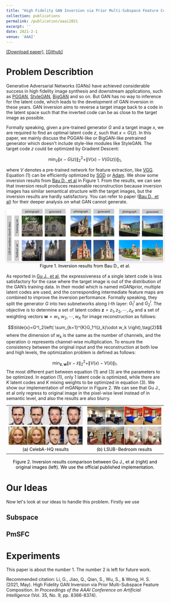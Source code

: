 ```yaml
---
title: "High Fidelity GAN Inversion via Prior Multi-Subspace Feature Composition"
collection: publications
permalink: /publication/aaai2021
excerpt: ''
date: 2021-2-1
venue: 'AAAI'
---
```

[[Download paper]](https://ojs.aaai.org/index.php/AAAI/article/view/17017), [[Github]](https://github.com/guanyuelee/PmSFC)

Problem Describtion
======
Generative Adversarial Networks (GANs) have achieved considerable success in high fidelity image synthesis and downstream applications, such as [PGGAN](), [StyleGAN](), [BigGAN]() and so on. But GAN has no way to inference for the latent code, which leads to the development of GAN inversion in these years. GAN inversion aims to reverse a target image back to a code in the latent space such that the inverted code can be as close to the target image as possible. 

Formally speaking, given a pre-trained generator $G$ and a target image $x$, we are required to find an optimal latent code $z$, such that $x = G(z)$. In this paper, we mainly discuss the PGGAN-like or BigGAN-like pretrained generator which doesn't include style-like modules like StyleGAN. The target code $z$ could be optimized by Gradient Descent: 

$$\min_{z} \|x - G(z)\|^2_2 + \|V(x) - V(G(z))\|_1, \tag{1}$$ 

where $V$ denotes a pre-trained network for feature extraction, like [VGG](). Equation $(1)$ can be efficiently optimized by [SGD]() or [Adam](). We show some inversion results from [Bau D., et al]() in Figure 1. From the results, we can see that inversion result produces reasonable reconstruction because inversion images has similar semantical structure with the target images, but the inversion results are hardly satisfactory. You can refer to paper ([Bau D., et al]()) for their deeper analysis on what GAN cannot generate. 

<center>
    <img style="border-radius: 0.3125em;
    box-shadow: 0 2px 4px 0 rgba(34,36,38,.12),0 2px 10px 0 rgba(34,36,38,.08);" 
    src="../images/papers/aaai2021/naive_reconstruction.png">
    <br>
    <div style="color:orange;
    display: inline-block;
    color: black;
    padding: 2px;">
    Figure 1. Inversion results from Bau D., et al. 
    </div>
</center>

As reported in [Gu J., et al](), the expressiveness of a single latent code is less satisfactory for the case where the target image is out of the distribution of the GAN’s training data. In their model which is named mGANprior, multiple latent codes are used, and the corresponding intermediate feature maps are combined to improve the inversion performance. Formally speaking, they split the generator $G$ into two subnetworks along $l$-th layer: $G^l_1$ and $G^l_2$. The objective is to determine a set of latent codes $\textbf{z} = {z_1, z_2, \cdots, z_K}$ and a set of weighting vectors $\textbf{w} = {w_1, w_2, \cdots, w_K}$ for image reconstruction as follows:

$$\tilde{x}=G^l_2\left( \sum_{k=1}^{K}G_1^l(z_k)\odot w_k \right),\tag{2}$$
where the dimension of $w_k$ is the same as the number of channels, and the operation $\odot$ represents channel-wise multiplication.  To ensure the consistency between the original input and the reconstruction at both low and high levels, the optimization problem is defined as follows:

$$\min_{\textbf{z},\textbf{w}} \|x - \tilde{x}\|^2_2 + \|V(x) - V(\tilde{x})\|_1. \tag{3}$$ 
The most different part between equation $(1)$ and $(3)$ are the parameters to be optimized. In eqation $(1)$, only 1 latent code is optimized, while there are $K$ latent codes and $K$ mixing weights to be optimized in equation $(3)$. We show our implementation of mGANprior in Figure 2. We can see that Gu J., et al only regress to original image in the pixel-wise level instead of in semantic level, and also the results are also blurry. 

<table>
    <tr>
        <td>
            <center>
            <img src="../images/papers/aaai2021/multicode_reconstruction_celebahq.png" width=300>
            <br>
            <div style="color:orange;
            display: inline-block;
            color: black;
            padding: 2px;">
            (a) CelebA-HQ results
            </div>
            </center>
        </td>
        <td>
            <center>
            <img src="../images/papers/aaai2021/multicode_reconstruction_lsun.png" width=300>
            <br>
            <div style="color:orange;
            display: inline-block;
            color: black;
            padding: 2px;">
            (b) LSUB-Bedroom results
            </div>
            </center>
        </td>
    </tr>
</table>
<center>
<div style="color:orange;
    display: inline-block;
    color: black;
    padding: 2px;">
    Figure 2. Inversion results comparison between Gu J., et al (right) and original images (left). We use the official published implementation. 
    </div>
</center>

Our Ideas
======
Now let's look at our ideas to handle this problem. Firstly we use 

Subspace
------

PmSFC
------


Experiments
======


This paper is about the number 1. The number 2 is left for future work.

Recommended citation: Li, G., Jiao, Q., Qian, S., Wu, S., & Wong, H. S. (2021, May). High Fidelity GAN Inversion via Prior Multi-Subspace Feature Composition. <i>In Proceedings of the AAAI Conference on Artificial Intelligence </i> (Vol. 35, No. 9, pp. 8366-8374). 